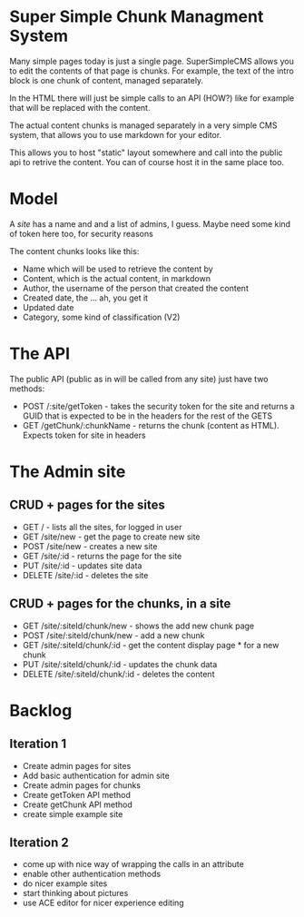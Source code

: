 Super Simple Chunk Managment System
===================================
Many simple pages today is just a single page. SuperSimpleCMS allows you to edit the contents of that page is chunks. For example, the text of the intro block is one chunk of content, managed separately.

In the HTML there will just be simple calls to an API (HOW?) like for example <content site="mySite" name="headerText14"> that will be replaced with the content.

The actual content chunks is managed separately in a very simple CMS system, that allows you to use markdown for your editor.

This allows you to host "static" layout somewhere and call into the public api to retrive the content. You can of course host it in the same place too.

# Model
A *site* has a name and and a list of admins, I guess. Maybe need some kind of token here too, for security reasons

The content chunks looks like this:
- Name which will be used to retrieve the content by
- Content, which is the actual content, in markdown
- Author, the username of the person that created the content
- Created date, the ... ah, you get it
- Updated date
- Category, some kind of classification (V2)

# The API
The public API (public as in will be called from any site) just have two methods:
* POST /:site/getToken - takes the security token for the site and returns a GUID that is expected to be in the headers for the rest of the GETS
* GET /getChunk/:chunkName - returns the chunk (content as HTML). Expects token for site in headers

# The Admin site
## CRUD + pages for the sites
* GET 	/			- lists all the sites, for logged in user
* GET 	/site/new	- get the page to create new site
* POST	/site/new	- creates a new site
* GET 	/site/:id	- returns the page for the site
* PUT		/site/:id	- updates site data
* DELETE 	/site/:id	- deletes the site

## CRUD + pages for the chunks, in a site
* GET 	/site/:siteId/chunk/new 	- shows the add new chunk page
* POST	/site/:siteId/chunk/new 	- add a new chunk
* GET 	/site/:siteId/chunk/:id		- get the content display page * for a new chunk
* PUT		/site/:siteId/chunk/:id		- updates the chunk data
* DELETE	/site/:siteId/chunk/:id		- deletes the content


# Backlog
## Iteration 1
* Create admin pages for sites
* Add basic authentication for admin site
* Create admin pages for chunks
* Create getToken API method
* Create getChunk API method
* create simple example site

## Iteration 2
* come up with nice way of wrapping the calls in an attribute
* enable other authentication methods
* do nicer example sites
* start thinking about pictures
* use ACE editor for nicer experience editing